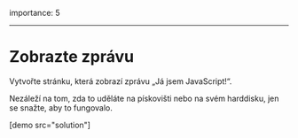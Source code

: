 importance: 5

---

# Zobrazte zprávu

Vytvořte stránku, která zobrazí zprávu „Já jsem JavaScript!“.

Nezáleží na tom, zda to uděláte na pískovišti nebo na svém harddisku, jen se snažte, aby to fungovalo.

[demo src="solution"]

